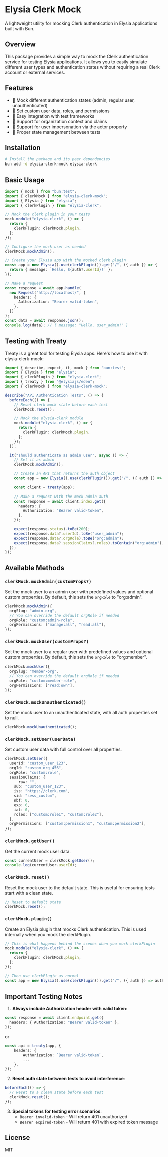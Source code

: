 <!-- @format -->

# Elysia Clerk Mock

A lightweight utility for mocking Clerk authentication in Elysia applications built with Bun.

## Overview

This package provides a simple way to mock the Clerk authentication service for testing Elysia applications. It allows you to easily simulate different user types and authentication states without requiring a real Clerk account or external services.

## Features

- 🔑 Mock different authentication states (admin, regular user, unauthenticated)
- 🔄 Set custom user data, roles, and permissions
- 🧪 Easy integration with test frameworks
- 🚀 Support for organization context and claims
- 👤 Support for user impersonation via the actor property
- 🔁 Proper state management between tests

## Installation

```bash
# Install the package and its peer dependencies
bun add -d elysia-clerk-mock elysia-clerk
```

## Basic Usage

```typescript
import { mock } from "bun:test";
import { clerkMock } from "elysia-clerk-mock";
import { Elysia } from "elysia";
import { clerkPlugin } from "elysia-clerk";

// Mock the clerk plugin in your tests
mock.module("elysia-clerk", () => {
  return {
    clerkPlugin: clerkMock.plugin,
  };
});

// Configure the mock user as needed
clerkMock.mockAdmin();

// Create your Elysia app with the mocked clerk plugin
const app = new Elysia().use(clerkPlugin()).get("/", ({ auth }) => {
  return { message: `Hello, ${auth?.userId}!` };
});

// Make a request
const response = await app.handle(
  new Request("http://localhost/", {
    headers: {
      Authorization: "Bearer valid-token",
    },
  })
);
const data = await response.json();
console.log(data); // { message: "Hello, user_admin!" }
```

## Testing with Treaty

Treaty is a great tool for testing Elysia apps. Here's how to use it with elysia-clerk-mock:

```typescript
import { describe, expect, it, mock } from "bun:test";
import { Elysia } from "elysia";
import { clerkPlugin } from "elysia-clerk";
import { treaty } from "@elysiajs/eden";
import { clerkMock } from "elysia-clerk-mock";

describe("API Authentication Tests", () => {
  beforeEach(() => {
    // Reset clerk mock state before each test
    clerkMock.reset();

    // Mock the elysia-clerk module
    mock.module("elysia-clerk", () => {
      return {
        clerkPlugin: clerkMock.plugin,
      };
    });
  });

  it("should authenticate as admin user", async () => {
    // Set it as admin
    clerkMock.mockAdmin();

    // Create an API that returns the auth object
    const app = new Elysia().use(clerkPlugin()).get("/", ({ auth }) => auth);

    const client = treaty(app);

    // Make a request with the mock admin auth
    const response = await client.index.get({
      headers: {
        Authorization: "Bearer valid-token",
      },
    });

    expect(response.status).toBe(200);
    expect(response.data?.userId).toBe("user_admin");
    expect(response.data?.orgRole).toBe("org:admin");
    expect(response.data?.sessionClaims?.roles).toContain("org:admin");
  });
});
```

## Available Methods

### `clerkMock.mockAdmin(customProps?)`

Set the mock user to an admin user with predefined values and optional custom properties. By default, this sets the `orgRole` to "org:admin".

```typescript
clerkMock.mockAdmin({
  orgSlug: "admin-org",
  // You can override the default orgRole if needed
  orgRole: "custom:admin-role",
  orgPermissions: ["manage:all", "read:all"],
});
```

### `clerkMock.mockUser(customProps?)`

Set the mock user to a regular user with predefined values and optional custom properties. By default, this sets the `orgRole` to "org:member".

```typescript
clerkMock.mockUser({
  orgSlug: "member-org",
  // You can override the default orgRole if needed
  orgRole: "custom:member-role",
  orgPermissions: ["read:own"],
});
```

### `clerkMock.mockUnauthenticated()`

Set the mock user to an unauthenticated state, with all auth properties set to null.

```typescript
clerkMock.mockUnauthenticated();
```

### `clerkMock.setUser(userData)`

Set custom user data with full control over all properties.

```typescript
clerkMock.setUser({
  userId: "custom_user_123",
  orgId: "custom_org_456",
  orgRole: "custom:role",
  sessionClaims: {
    __raw: "",
    sub: "custom_user_123",
    iss: "https://clerk.com",
    sid: "sess_custom",
    nbf: 0,
    exp: 0,
    iat: 0,
    roles: ["custom:role1", "custom:role2"],
  },
  orgPermissions: ["custom:permission1", "custom:permission2"],
});
```

### `clerkMock.getUser()`

Get the current mock user data.

```typescript
const currentUser = clerkMock.getUser();
console.log(currentUser.userId);
```

### `clerkMock.reset()`

Reset the mock user to the default state. This is useful for ensuring tests start with a clean state.

```typescript
// Reset to default state
clerkMock.reset();
```

### `clerkMock.plugin()`

Create an Elysia plugin that mocks Clerk authentication. This is used internally when you mock the clerkPlugin.

```typescript
// This is what happens behind the scenes when you mock clerkPlugin
mock.module("elysia-clerk", () => {
  return {
    clerkPlugin: clerkMock.plugin,
  };
});

// Then use clerkPlugin as normal
const app = new Elysia().use(clerkPlugin()).get("/", ({ auth }) => auth);
```

## Important Testing Notes

1. **Always include Authorization header with valid token**:

```typescript
const response = await client.endpoint.get({
  headers: { Authorization: "Bearer valid-token" },
});
```

or

```typescript
const api = treaty(app, {
    headers: {
        Authorization: `Bearer valid-token`,
		...
	},
});
```

2. **Reset auth state between tests to avoid interference**:

```typescript
beforeEach(() => {
  // Reset to a clean state before each test
  clerkMock.reset();
});
```

3. **Special tokens for testing error scenarios**:
   - `Bearer invalid-token` - Will return 401 unauthorized
   - `Bearer expired-token` - Will return 401 with expired token message

## License

MIT
